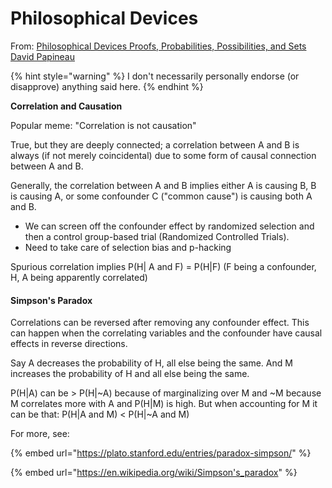 # Philosophical Devices

From: [Philosophical Devices Proofs, Probabilities, Possibilities, and Sets David Papineau](https://global.oup.com/academic/product/philosophical-devices-9780199651733)

{% hint style="warning" %}
I don't necessarily personally endorse (or disapprove) anything said here.
{% endhint %}

**Correlation and Causation**

&#x20;Popular meme: "Correlation is not causation"

True, but they are deeply connected; a correlation between A and B is always (if not merely coincidental) due to some form of causal connection between A and B.

Generally, the correlation between A and B implies either A is causing B, B is causing A, or some confounder C ("common cause") is causing both A and B.&#x20;

* We can screen off the confounder effect by randomized selection and then a control group-based trial (Randomized Controlled Trials).
* Need to take care of selection bias and p-hacking

Spurious correlation implies P(H| A and F) = P(H|F) (F being a confounder, H, A being apparently correlated)

#### Simpson's Paradox

Correlations can be reversed after removing any confounder effect. This can happen when the correlating variables and the confounder have causal effects in reverse directions.&#x20;

Say A decreases the probability of H, all else being the same. And M increases the probability of H and all else being the same.&#x20;

P(H|A) can be > P(H|\~A) because of marginalizing over M and \~M because M correlates more with A and P(H|M) is high. But when accounting for M it can be that: P(H|A and M) < P(H|\~A and M)

For more, see:

{% embed url="https://plato.stanford.edu/entries/paradox-simpson/" %}

{% embed url="https://en.wikipedia.org/wiki/Simpson's_paradox" %}
